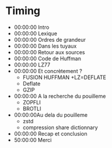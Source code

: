 # Timing

* 00:00:00 Intro
* 00:00:00 Lexique
* 00:00:00 Ordres de  grandeur
* 00:00:00 Dans les  tuyaux
* 00:00:00 Retour  aux sources
* 00:00:00 Code de  Huffman
* 00:00:00 LZ77
* 00:00:00 Et concrètement ?
  * FUSION HUFFMAN +LZ=DEFLATE
  * Deflate
  * GZIP
* 00:00:00 A la recherche  du pouilleme
  * ZOPFLI
  * BROTLI
* 00:00:00Au dela du  pouilleme
  * zstd
  * compression share dictionnary
* 00:00:00 Recap et conclusion
* 50:00:00 Merci
